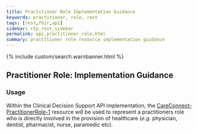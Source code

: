 ```yaml
---
title: Practitioner Role Implementation Guidance
keywords: practitioner, role, rest
tags: [rest,fhir,api]
sidebar: ctp_rest_sidebar
permalink: api_practitioner_role.html
summary: practitioner role resource implementation guidance
---
```


{% include custom/search.warnbanner.html %}

## Practitioner Role: Implementation Guidance ##

### Usage ###

Within the Clinical Decision Support API implementation, the [CareConnect-PractitionerRole-1](https://fhir.hl7.org.uk/STU3/StructureDefinition/CareConnect-PractitionerRole-1) resource will be used to represent a practitioners role who is directly involved in the provision of healthcare (*e.g.* physician, dentist, pharmacist, nurse, paramedic etc).

